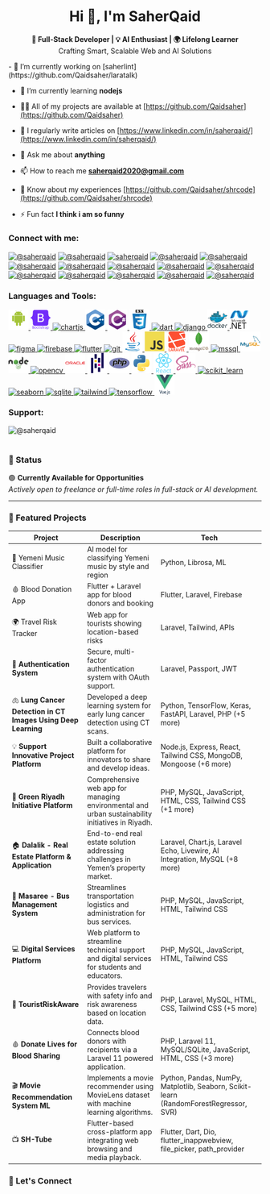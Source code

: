 <h1 align="center">Hi 👋, I'm SaherQaid</h1>
<p align="center">
  <strong>🚀 Full-Stack Developer | 💡 AI Enthusiast | 🌍 Lifelong Learner</strong><br>
  Crafting Smart, Scalable Web and AI Solutions
</p>
- 🔭 I’m currently working on [saherlint](https://github.com/Qaidsaher/laratalk)

- 🌱 I’m currently learning **nodejs**
  
- 👨‍💻 All of my projects are available at [https://github.com/Qaidsaher](https://github.com/Qaidsaher)

- 📝 I regularly write articles on [https://www.linkedin.com/in/saherqaid/](https://www.linkedin.com/in/saherqaid/)

- 💬 Ask me about **anything**

- 📫 How to reach me **saherqaid2020@gmail.com**

- 📄 Know about my experiences [https://github.com/Qaidsaher/shrcode](https://github.com/Qaidsaher/shrcode)

- ⚡ Fun fact **I think i am so funny**

<h3 align="left">Connect with me:</h3>
<p align="left">
<a href="https://codepen.io/@saherqaid" target="blank"><img align="center" src="https://raw.githubusercontent.com/rahuldkjain/github-profile-readme-generator/master/src/images/icons/Social/codepen.svg" alt="@saherqaid" height="30" width="40" /></a>
<a href="https://dev.to/@saherqaid" target="blank"><img align="center" src="https://raw.githubusercontent.com/rahuldkjain/github-profile-readme-generator/master/src/images/icons/Social/devto.svg" alt="@saherqaid" height="30" width="40" /></a>
<a href="https://twitter.com/saherqaid" target="blank"><img align="center" src="https://raw.githubusercontent.com/rahuldkjain/github-profile-readme-generator/master/src/images/icons/Social/twitter.svg" alt="saherqaid" height="30" width="40" /></a>
<a href="https://linkedin.com/in/@saherqaid" target="blank"><img align="center" src="https://raw.githubusercontent.com/rahuldkjain/github-profile-readme-generator/master/src/images/icons/Social/linked-in-alt.svg" alt="@saherqaid" height="30" width="40" /></a>
<a href="https://stackoverflow.com/users/@saherqaid" target="blank"><img align="center" src="https://raw.githubusercontent.com/rahuldkjain/github-profile-readme-generator/master/src/images/icons/Social/stack-overflow.svg" alt="@saherqaid" height="30" width="40" /></a>
<a href="https://codesandbox.com/@saherqaid" target="blank"><img align="center" src="https://raw.githubusercontent.com/rahuldkjain/github-profile-readme-generator/master/src/images/icons/Social/codesandbox.svg" alt="@saherqaid" height="30" width="40" /></a>
<a href="https://kaggle.com/@saherqaid" target="blank"><img align="center" src="https://raw.githubusercontent.com/rahuldkjain/github-profile-readme-generator/master/src/images/icons/Social/kaggle.svg" alt="@saherqaid" height="30" width="40" /></a>
<a href="https://fb.com/@saherqaid" target="blank"><img align="center" src="https://raw.githubusercontent.com/rahuldkjain/github-profile-readme-generator/master/src/images/icons/Social/facebook.svg" alt="@saherqaid" height="30" width="40" /></a>
<a href="https://instagram.com/@saherqaid" target="blank"><img align="center" src="https://raw.githubusercontent.com/rahuldkjain/github-profile-readme-generator/master/src/images/icons/Social/instagram.svg" alt="@saherqaid" height="30" width="40" /></a>
<a href="https://dribbble.com/@saherqaid" target="blank"><img align="center" src="https://raw.githubusercontent.com/rahuldkjain/github-profile-readme-generator/master/src/images/icons/Social/dribbble.svg" alt="@saherqaid" height="30" width="40" /></a>
<a href="https://medium.com/@saherqaid" target="blank"><img align="center" src="https://raw.githubusercontent.com/rahuldkjain/github-profile-readme-generator/master/src/images/icons/Social/medium.svg" alt="@saherqaid" height="30" width="40" /></a>
<a href="https://www.youtube.com/c/@saherqaid" target="blank"><img align="center" src="https://raw.githubusercontent.com/rahuldkjain/github-profile-readme-generator/master/src/images/icons/Social/youtube.svg" alt="@saherqaid" height="30" width="40" /></a>
<a href="https://auth.geeksforgeeks.org/user/@saherqaid" target="blank"><img align="center" src="https://raw.githubusercontent.com/rahuldkjain/github-profile-readme-generator/master/src/images/icons/Social/geeks-for-geeks.svg" alt="@saherqaid" height="30" width="40" /></a>
<a href="https://www.topcoder.com/members/@saherqaid" target="blank"><img align="center" src="https://raw.githubusercontent.com/rahuldkjain/github-profile-readme-generator/master/src/images/icons/Social/topcoder.svg" alt="@saherqaid" height="30" width="40" /></a>
<a href="https://discord.gg/@saherqaid" target="blank"><img align="center" src="https://raw.githubusercontent.com/rahuldkjain/github-profile-readme-generator/master/src/images/icons/Social/discord.svg" alt="@saherqaid" height="30" width="40" /></a>
</p>

<h3 align="left">Languages and Tools:</h3>
<p align="left"> <a href="https://developer.android.com" target="_blank" rel="noreferrer"> <img src="https://raw.githubusercontent.com/devicons/devicon/master/icons/android/android-original-wordmark.svg" alt="android" width="40" height="40"/> </a> <a href="https://getbootstrap.com" target="_blank" rel="noreferrer"> <img src="https://raw.githubusercontent.com/devicons/devicon/master/icons/bootstrap/bootstrap-plain-wordmark.svg" alt="bootstrap" width="40" height="40"/> </a> <a href="https://www.chartjs.org" target="_blank" rel="noreferrer"> <img src="https://www.chartjs.org/media/logo-title.svg" alt="chartjs" width="40" height="40"/> </a> <a href="https://www.w3schools.com/cpp/" target="_blank" rel="noreferrer"> <img src="https://raw.githubusercontent.com/devicons/devicon/master/icons/cplusplus/cplusplus-original.svg" alt="cplusplus" width="40" height="40"/> </a> <a href="https://www.w3schools.com/cs/" target="_blank" rel="noreferrer"> <img src="https://raw.githubusercontent.com/devicons/devicon/master/icons/csharp/csharp-original.svg" alt="csharp" width="40" height="40"/> </a> <a href="https://www.w3schools.com/css/" target="_blank" rel="noreferrer"> <img src="https://raw.githubusercontent.com/devicons/devicon/master/icons/css3/css3-original-wordmark.svg" alt="css3" width="40" height="40"/> </a> <a href="https://dart.dev" target="_blank" rel="noreferrer"> <img src="https://www.vectorlogo.zone/logos/dartlang/dartlang-icon.svg" alt="dart" width="40" height="40"/> </a> <a href="https://www.djangoproject.com/" target="_blank" rel="noreferrer"> <img src="https://cdn.worldvectorlogo.com/logos/django.svg" alt="django" width="40" height="40"/> </a> <a href="https://www.docker.com/" target="_blank" rel="noreferrer"> <img src="https://raw.githubusercontent.com/devicons/devicon/master/icons/docker/docker-original-wordmark.svg" alt="docker" width="40" height="40"/> </a> <a href="https://dotnet.microsoft.com/" target="_blank" rel="noreferrer"> <img src="https://raw.githubusercontent.com/devicons/devicon/master/icons/dot-net/dot-net-original-wordmark.svg" alt="dotnet" width="40" height="40"/> </a> <a href="https://www.figma.com/" target="_blank" rel="noreferrer"> <img src="https://www.vectorlogo.zone/logos/figma/figma-icon.svg" alt="figma" width="40" height="40"/> </a> <a href="https://firebase.google.com/" target="_blank" rel="noreferrer"> <img src="https://www.vectorlogo.zone/logos/firebase/firebase-icon.svg" alt="firebase" width="40" height="40"/> </a> <a href="https://flutter.dev" target="_blank" rel="noreferrer"> <img src="https://www.vectorlogo.zone/logos/flutterio/flutterio-icon.svg" alt="flutter" width="40" height="40"/> </a> <a href="https://git-scm.com/" target="_blank" rel="noreferrer"> <img src="https://www.vectorlogo.zone/logos/git-scm/git-scm-icon.svg" alt="git" width="40" height="40"/> </a> <a href="https://www.java.com" target="_blank" rel="noreferrer"> <img src="https://raw.githubusercontent.com/devicons/devicon/master/icons/java/java-original.svg" alt="java" width="40" height="40"/> </a> <a href="https://developer.mozilla.org/en-US/docs/Web/JavaScript" target="_blank" rel="noreferrer"> <img src="https://raw.githubusercontent.com/devicons/devicon/master/icons/javascript/javascript-original.svg" alt="javascript" width="40" height="40"/> </a> <a href="https://laravel.com/" target="_blank" rel="noreferrer"> <img src="https://raw.githubusercontent.com/devicons/devicon/master/icons/laravel/laravel-plain-wordmark.svg" alt="laravel" width="40" height="40"/> </a> <a href="https://www.mongodb.com/" target="_blank" rel="noreferrer"> <img src="https://raw.githubusercontent.com/devicons/devicon/master/icons/mongodb/mongodb-original-wordmark.svg" alt="mongodb" width="40" height="40"/> </a> <a href="https://www.microsoft.com/en-us/sql-server" target="_blank" rel="noreferrer"> <img src="https://www.svgrepo.com/show/303229/microsoft-sql-server-logo.svg" alt="mssql" width="40" height="40"/> </a> <a href="https://www.mysql.com/" target="_blank" rel="noreferrer"> <img src="https://raw.githubusercontent.com/devicons/devicon/master/icons/mysql/mysql-original-wordmark.svg" alt="mysql" width="40" height="40"/> </a> <a href="https://nodejs.org" target="_blank" rel="noreferrer"> <img src="https://raw.githubusercontent.com/devicons/devicon/master/icons/nodejs/nodejs-original-wordmark.svg" alt="nodejs" width="40" height="40"/> </a> <a href="https://opencv.org/" target="_blank" rel="noreferrer"> <img src="https://www.vectorlogo.zone/logos/opencv/opencv-icon.svg" alt="opencv" width="40" height="40"/> </a> <a href="https://www.oracle.com/" target="_blank" rel="noreferrer"> <img src="https://raw.githubusercontent.com/devicons/devicon/master/icons/oracle/oracle-original.svg" alt="oracle" width="40" height="40"/> </a> <a href="https://pandas.pydata.org/" target="_blank" rel="noreferrer"> <img src="https://raw.githubusercontent.com/devicons/devicon/2ae2a900d2f041da66e950e4d48052658d850630/icons/pandas/pandas-original.svg" alt="pandas" width="40" height="40"/> </a> <a href="https://www.php.net" target="_blank" rel="noreferrer"> <img src="https://raw.githubusercontent.com/devicons/devicon/master/icons/php/php-original.svg" alt="php" width="40" height="40"/> </a> <a href="https://www.python.org" target="_blank" rel="noreferrer"> <img src="https://raw.githubusercontent.com/devicons/devicon/master/icons/python/python-original.svg" alt="python" width="40" height="40"/> </a> <a href="https://reactjs.org/" target="_blank" rel="noreferrer"> <img src="https://raw.githubusercontent.com/devicons/devicon/master/icons/react/react-original-wordmark.svg" alt="react" width="40" height="40"/> </a> <a href="https://sass-lang.com" target="_blank" rel="noreferrer"> <img src="https://raw.githubusercontent.com/devicons/devicon/master/icons/sass/sass-original.svg" alt="sass" width="40" height="40"/> </a> <a href="https://scikit-learn.org/" target="_blank" rel="noreferrer"> <img src="https://upload.wikimedia.org/wikipedia/commons/0/05/Scikit_learn_logo_small.svg" alt="scikit_learn" width="40" height="40"/> </a> <a href="https://seaborn.pydata.org/" target="_blank" rel="noreferrer"> <img src="https://seaborn.pydata.org/_images/logo-mark-lightbg.svg" alt="seaborn" width="40" height="40"/> </a> <a href="https://www.sqlite.org/" target="_blank" rel="noreferrer"> <img src="https://www.vectorlogo.zone/logos/sqlite/sqlite-icon.svg" alt="sqlite" width="40" height="40"/> </a> <a href="https://tailwindcss.com/" target="_blank" rel="noreferrer"> <img src="https://www.vectorlogo.zone/logos/tailwindcss/tailwindcss-icon.svg" alt="tailwind" width="40" height="40"/> </a> <a href="https://www.tensorflow.org" target="_blank" rel="noreferrer"> <img src="https://www.vectorlogo.zone/logos/tensorflow/tensorflow-icon.svg" alt="tensorflow" width="40" height="40"/> </a> <a href="https://vuejs.org/" target="_blank" rel="noreferrer"> <img src="https://raw.githubusercontent.com/devicons/devicon/master/icons/vuejs/vuejs-original-wordmark.svg" alt="vuejs" width="40" height="40"/> </a> </p>

<h3 align="left">Support:</h3>
<p><a href="https://www.buymeacoffee.com/saherqaid2y"> <img align="left" src="https://cdn.buymeacoffee.com/buttons/v2/default-yellow.png" height="50" width="210" alt="@saherqaid" /></a>
</p><br><br>




### 📌 Status

🟢 **Currently Available for Opportunities**  
_Actively open to freelance or full-time roles in full-stack or AI development._

---

### 📂 Featured Projects

| Project | Description | Tech |
|--------|-------------|------|
| 🎵 Yemeni Music Classifier | AI model for classifying Yemeni music by style and region | Python, Librosa, ML |
| 🩸 Blood Donation App | Flutter + Laravel app for blood donors and booking | Flutter, Laravel, Firebase |
| 🌍 Travel Risk Tracker | Web app for tourists showing location-based risks | Laravel, Tailwind, APIs |
| 🔐 **Authentication System**           | Secure, multi-factor authentication system with OAuth support.                                  | Laravel, Passport, JWT                               |
| 🫁 **Lung Cancer Detection in CT Images Using Deep Learning** | Developed a deep learning system for early lung cancer detection using CT scans.                   | Python, TensorFlow, Keras, FastAPI, Laravel, PHP (+5 more) |
| 💡 **Support Innovative Project Platform**  | Built a collaborative platform for innovators to share and develop ideas.                         | Node.js, Express, React, Tailwind CSS, MongoDB, Mongoose (+6 more) |
| 🌿 **Green Riyadh Initiative Platform**      | Comprehensive web app for managing environmental and urban sustainability initiatives in Riyadh.  | PHP, MySQL, JavaScript, HTML, CSS, Tailwind CSS (+1 more) |
| 🏠 **Dalalik - Real Estate Platform & Application**          | End-to-end real estate solution addressing challenges in Yemen’s property market.                 | Laravel, Chart.js, Laravel Echo, Livewire, AI Integration, MySQL (+8 more) |
| 🚌 **Masaree - Bus Management System**                  | Streamlines transportation logistics and administration for bus services.                         | PHP, MySQL, JavaScript, HTML, Tailwind CSS          |
| 💻 **Digital Services Platform**                      | Web platform to streamline technical support and digital services for students and educators.    | PHP, MySQL, JavaScript, HTML, Tailwind CSS          |
| 🧳 **TouristRiskAware**                                | Provides travelers with safety info and risk awareness based on location data.                    | PHP, Laravel, MySQL, HTML, CSS, Tailwind CSS (+5 more) |
| 🩸 **Donate Lives for Blood Sharing**                  | Connects blood donors with recipients via a Laravel 11 powered application.                       | PHP, Laravel 11, MySQL/SQLite, JavaScript, HTML, CSS (+3 more) |
| 🎬 **Movie Recommendation System ML**                   | Implements a movie recommender using MovieLens dataset with machine learning algorithms.          | Python, Pandas, NumPy, Matplotlib, Seaborn, Scikit-learn (RandomForestRegressor, SVR) |
| 📺 **SH-Tube**                                        | Flutter-based cross-platform app integrating web browsing and media playback.                     | Flutter, Dart, Dio, flutter_inappwebview, file_picker, path_provider |




### 🤝 Let's Connect
